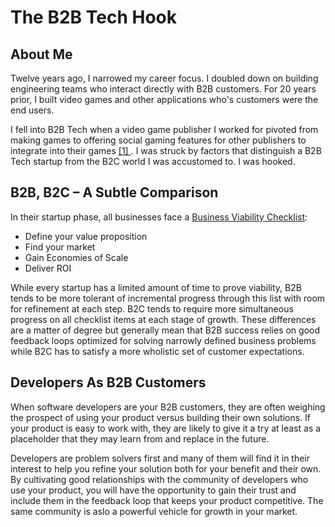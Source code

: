 # The B2B Tech Hook

## About Me

Twelve years ago, I narrowed my career focus.
I doubled down on building engineering teams who interact directly with B2B customers.
For 20 years prior, I built video games and other applications who's customers were the end users.

I fell into B2B Tech when a video game publisher I worked for pivoted from making games to offering
social gaming features for other publishers to integrate into their games [ [1] ](https://en.wikipedia.org/wiki/OpenFeint).
I was struck by factors that distinguish a B2B Tech startup from the B2C world I was accustomed to. I was hooked.

## B2B, B2C – A Subtle Comparison

In their startup phase, all businesses face a [Business Viability Checklist](#§02):

- Define your value proposition
- Find your market
- Gain Economies of Scale
- Deliver ROI

While every startup has a limited amount of time to prove viability,
B2B tends to be more tolerant of incremental progress through this list with room for refinement at each step.
B2C tends to require more simultaneous progress on all checklist items at each stage of growth.
These differences are a matter of degree but generally mean that B2B success relies on good feedback loops
optimized for solving narrowly defined business problems while B2C has to satisfy a more wholistic set of customer expectations.

## Developers As B2B Customers

When software developers are your B2B customers, they are often weighing the prospect
of using your product versus building their own solutions. If your product is easy to work with, they are likely to give it a try at least as a placeholder that they may learn from and replace in the future.

Developers are problem solvers first and many of them will find it in their interest to help you refine your solution both for your benefit and their own. 
By cultivating good relationships with the community of developers who use your product, you will have the opportunity to gain their trust and include them in the feedback loop that keeps your product competitive. The same community is aslo a powerful vehicle for growth in your market.